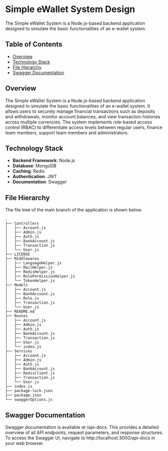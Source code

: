 # Simple eWallet System Design

The Simple eWallet System is a Node.js-based backend application designed to simulate the basic functionalities of an e-wallet system.

## Table of Contents

- [Overview](#overview)
- [Technology Stack](#technology-stack)
- [File Hierarchy](#file-hierarchy)
- [Swagger Documentation](#swagger-documentation)

## Overview

The Simple eWallet System is a Node.js-based backend application designed to simulate the basic functionalities of an e-wallet system. It allows users to securely manage financial transactions such as deposits and withdrawals, monitor account balances, and view transaction histories across multiple currencies. The system implements role-based access control (RBAC) to differentiate access levels between regular users, finance team members, support team members and administrators.

## Technology Stack

- **Backend Framework**: Node.js
- **Database**: MongoDB
- **Caching**: Redis
- **Authentication**: JWT
- **Documentation**: Swagger

## File Hierarchy

The file tree of the main branch of the application is shown below.

```
.
├── Controllers
│   ├── Account.js
│   ├── Admin.js
│   ├── Auth.js
│   ├── BankAccount.js
│   ├── Transaction.js
│   └── User.js
├── LICENSE
├── Middlewares
│   ├── LanguageHelper.js
│   ├── MailHelper.js
│   ├── RedisHelper.js
│   ├── RolePermissionHelper.js
│   └── TokenHelper.js
├── Models
│   ├── Account.js
│   ├── BankAccount.js
│   ├── Role.js
│   ├── Transaction.js
│   └── User.js
├── README.md
├── Routes
│   ├── Account.js
│   ├── Admin.js
│   ├── Auth.js
│   ├── BankAccount.js
│   ├── Transaction.js
│   ├── User.js
│   └── index.js
├── Services
│   ├── Account.js
│   ├── Admin.js
│   ├── Auth.js
│   ├── BankAccount.js
│   ├── RedisClient.js
│   ├── Transaction.js
│   └── User.js
├── index.js
├── package-lock.json
├── package.json
└── swaggerOptions.js
```

## Swagger Documentation

Swagger documentation is available at /api-docs. This provides a detailed overview of all API endpoints, request parameters, and response structures. To access the Swagger UI, navigate to http://localhost:3000/api-docs in your web browser.